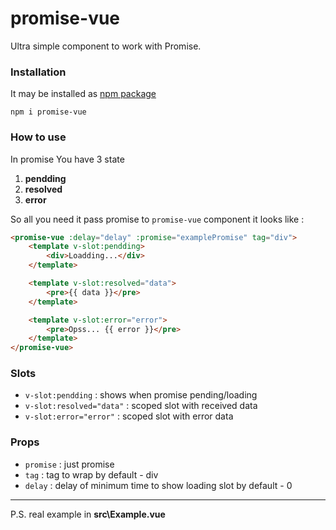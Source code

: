 # promise-vue
Ultra simple component to work with Promise. 

### Installation
It may be installed  as [npm package](https://www.npmjs.com/package/promise-vue "npm")

    npm i promise-vue

### How to use
In promise You have 3 state
1. **pendding**
2. **resolved** 
3. **error**

So all you need it pass promise to `promise-vue` component
it looks like : 
```html
<promise-vue :delay="delay" :promise="examplePromise" tag="div">
	<template v-slot:pendding>
		<div>Loadding...</div>
	</template>

	<template v-slot:resolved="data">
		<pre>{{ data }}</pre>
	</template>

	<template v-slot:error="error">
		<pre>Opss... {{ error }}</pre>
	</template>
</promise-vue>
```

### Slots

- `v-slot:pendding` : shows when promise pending/loading
- `v-slot:resolved="data"` : scoped slot with received data
- `v-slot:error="error"` : scoped slot with error data

### Props
- `promise` : just promise
- `tag` : tag to wrap by default - div
- `delay` : delay  of minimum time to show loading slot by default - 0


------------

P.S. real example in **src\Example.vue**